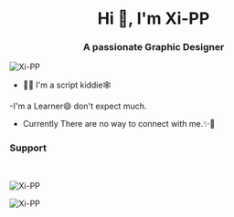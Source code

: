 <h1 align="center">Hi 👋, I'm Xi-PP</h1>
<h3 align="center">A passionate Graphic Designer</h3>

<p align="left"> <img src="https://komarev.com/ghpvc/?username=Xi-PP&label=Profile%20views&color=0e75b6&style=flat" alt="Xi-PP" /> </p>


- 👨‍💻 I'm a script kiddie🕸️

-I'm a Learner😄 don't expect much.

- Currently There are no way to connect with me.✨🙂

<h3 align="left">Support </h3>
<br>
<p style="width:100%"><img align="center" src="https://github-readme-stats.vercel.app/api?username=Xi-PP&show_icons=true&locale=en" alt="Xi-PP" /></p>

<p style="width:100%"><img align="left" src="https://github-readme-stats.vercel.app/api/top-langs?username=Xi-PP&show_icons=true&locale=en&layout=compact" alt="Xi-PP" /></p>
